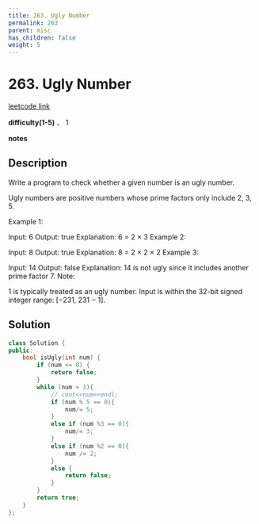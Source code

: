```yaml
---
title: 263. Ugly Number
permalink: 263
parent: misc
has_children: false
weight: 5
---
```

# 263. Ugly Number
[leetcode link](https://leetcode.com/problems/ugly-number/)

**difficulty(1-5)** 、
1

**notes** 


## Description
Write a program to check whether a given number is an ugly number.

Ugly numbers are positive numbers whose prime factors only include 2, 3, 5.

Example 1:

Input: 6
Output: true
Explanation: 6 = 2 × 3
Example 2:

Input: 8
Output: true
Explanation: 8 = 2 × 2 × 2
Example 3:

Input: 14
Output: false 
Explanation: 14 is not ugly since it includes another prime factor 7.
Note:

1 is typically treated as an ugly number.
Input is within the 32-bit signed integer range: [−231,  231 − 1].
## Solution
```c++
class Solution {
public:
    bool isUgly(int num) {
        if (num <= 0) {
            return false;
        }
        while (num > 1){
            // cout<<num<<endl;
            if (num % 5 == 0){
                num/= 5;
            }
            else if (num %3 == 0){
                num/= 3;
            }
            else if (num %2 == 0){
                num /= 2;
            }
            else {
                return false;
            }
        }
        return true;
    }
};
``` 

<!-- 
Default label
{: .label }

Blue label
{: .label .label-blue }

Stable
{: .label .label-green }

New release
{: .label .label-purple }

Coming soon
{: .label .label-yellow }

Deprecated
{: .label .label-red } -->
